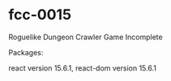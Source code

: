 # fcc-0015
Roguelike Dungeon Crawler Game Incomplete

Packages:

react version 15.6.1,
react-dom version 15.6.1
